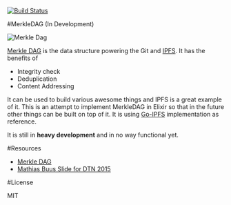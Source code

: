 
[![Build Status](https://semaphoreci.com/api/v1/projects/595207c7-bd7a-4f61-b652-6edd94336e15/455117/badge.svg)](https://semaphoreci.com/zabirauf/ex_merkle_dag--2)

#MerkleDAG (In Development)

![Merkle Dag](https://cloud.githubusercontent.com/assets/1104560/8148112/f88a3a68-1240-11e5-9216-63449f98677d.png)

[Merkle DAG](https://github.com/jbenet/random-ideas/issues/20) is the data structure powering the Git and [IPFS](http://ipfs.io).
It has the benefits of
* Integrity check
* Deduplication
* Content Addressing

It can be used to build various awesome things and IPFS is a great example of it. This is an attempt to implement MerkleDAG in Elixir so that in the future other things can be built on top of it. It is using [Go-IPFS](https://github.com/ipfs/go-ipfs) implementation as reference.

It is still in **heavy development** and in no way functional yet.

#Resources
* [Merkle DAG](https://github.com/jbenet/random-ideas/issues/20)
* [Mathias Buus Slide for DTN 2015](http://mafintosh.github.io/slides/dtn-2015/)

#License

MIT

 
